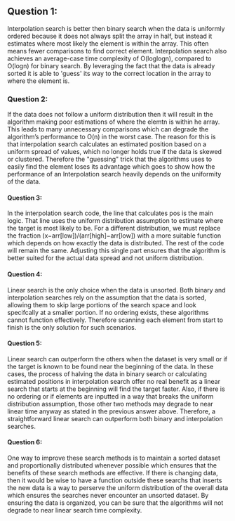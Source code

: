 ## Question 1:
Interpolation search is better then binary search when the data is uniformly ordered because it does not always split the array in half, but instead it estimates where most likely the element is within the array. This often means fewer comparisons to find correct element. Interpolation search also achieves an average-case time complexity of O(loglogn), compared to O(logn) for binary search. By leveraging the fact that the data is already sorted it is able to 'guess' its way to the correct location in the array to where the element is.


### Question 2:
If the data does not follow a uniform distribution then it will result in the algorithm making poor estimations of where the elemtn is within he array. This leads to many unnecessary comparisons which can degrade the algorithm’s performance to O(n) in the worst case. The reason for this is that interpolation search calculates an estimated position based on a uniform spread of values, which no longer holds true if the data is skewed or clustered. Therefore the "guessing" trick that the algorithms uses to easily find the element loses its advantage which goes to show how the performance of an Interpolation search heavily depends on the uniformity of the data.


#### Question 3:
In the interpolation search code, the line that calculates pos is the main logic. That line uses the uniform distribution assumption to estimate where the target is most likely to be. For a different distribution, we must replace the fraction (x−arr[low])/(arr[high]−arr[low]) with a more suitable function which depends on how exactly the data is distributed. The rest of the code will remain the same. Adjusting this single part ensures that the algorithm is better suited for the actual data spread and not uniform distribution.


#### Question 4:
Linear search is the only choice when the data is unsorted. Both binary and interpolation searches rely on the assumption that the data is sorted, allowing them to skip large portions of the search space and look specifcally at a smaller portion. If no ordering exists, these algorithms cannot function effectively. Therefore scanning each element from start to finish is the only solution for such scenarios.


#### Question 5:
Linear search can outperform the others when the dataset is very small or if the target is known to be found near the beginning of the data. In these cases, the process of halving the data in binary search or calculating estimated positions in interpolation search offer no real benefit as a linear search that starts at the beginning will find the target faster. Also, if there is no  ordering or if elements are inputted in a way that breaks the uniform distribution assumption, those other two methods may degrade to near linear time anyway as stated in the previous answer above. Therefore, a straightforward linear search can outperform both binary and interpolation searches.


#### Question 6:
One way to improve these search methods is to maintain a sorted dataset and proportionally distributed whenever possible which ensures that the benefits of these search methods are effective. If there is changing data, then it would be wise to have a function outside these searchs that inserts the new data is a way to perserve the uniform distribution of the overall data which ensures the searches never encounter an unsorted dataset. By ensuring the data is organized, you can be sure that the algorithms will not degrade to near linear search time complexity.